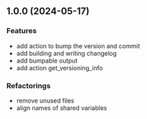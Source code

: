 ## 1.0.0 (2024-05-17)

### Features

- add action to bump the version and commit
- add building and writing changelog
- add bumpable output
- add action get_versioning_info

### Refactorings

- remove unused files
- align names of shared variables
